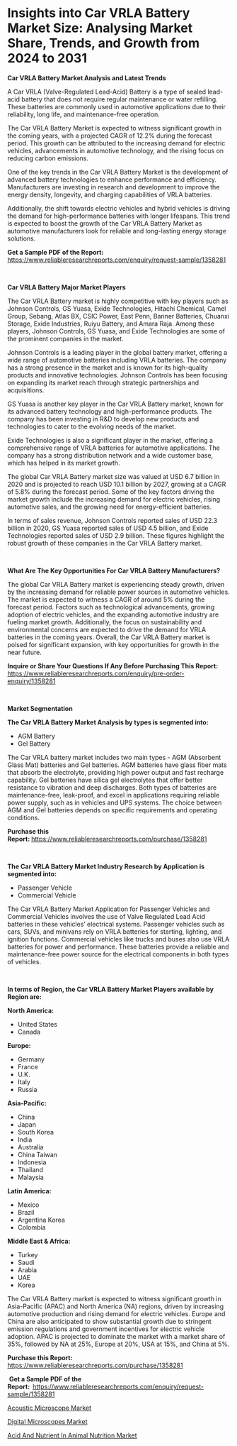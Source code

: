 <p><h1>Insights into Car VRLA Battery Market Size: Analysing Market Share, Trends, and Growth from 2024 to 2031</h1></p><p><strong>Car VRLA Battery Market Analysis and Latest Trends</strong></p>
<p><p>A Car VRLA (Valve-Regulated Lead-Acid) Battery is a type of sealed lead-acid battery that does not require regular maintenance or water refilling. These batteries are commonly used in automotive applications due to their reliability, long life, and maintenance-free operation.</p><p>The Car VRLA Battery Market is expected to witness significant growth in the coming years, with a projected CAGR of 12.2% during the forecast period. This growth can be attributed to the increasing demand for electric vehicles, advancements in automotive technology, and the rising focus on reducing carbon emissions.</p><p>One of the key trends in the Car VRLA Battery Market is the development of advanced battery technologies to enhance performance and efficiency. Manufacturers are investing in research and development to improve the energy density, longevity, and charging capabilities of VRLA batteries.</p><p>Additionally, the shift towards electric vehicles and hybrid vehicles is driving the demand for high-performance batteries with longer lifespans. This trend is expected to boost the growth of the Car VRLA Battery Market as automotive manufacturers look for reliable and long-lasting energy storage solutions.</p></p>
<p><strong>Get a Sample PDF of the Report:&nbsp;</strong> <a href="https://www.reliableresearchreports.com/enquiry/request-sample/1358281">https://www.reliableresearchreports.com/enquiry/request-sample/1358281</a></p>
<p>&nbsp;</p>
<p><strong>Car VRLA Battery Major Market Players</strong></p>
<p><p>The Car VRLA Battery market is highly competitive with key players such as Johnson Controls, GS Yuasa, Exide Technologies, Hitachi Chemical, Camel Group, Sebang, Atlas BX, CSIC Power, East Penn, Banner Batteries, Chuanxi Storage, Exide Industries, Ruiyu Battery, and Amara Raja. Among these players, Johnson Controls, GS Yuasa, and Exide Technologies are some of the prominent companies in the market.</p><p>Johnson Controls is a leading player in the global battery market, offering a wide range of automotive batteries including VRLA batteries. The company has a strong presence in the market and is known for its high-quality products and innovative technologies. Johnson Controls has been focusing on expanding its market reach through strategic partnerships and acquisitions.</p><p>GS Yuasa is another key player in the Car VRLA Battery market, known for its advanced battery technology and high-performance products. The company has been investing in R&D to develop new products and technologies to cater to the evolving needs of the market.</p><p>Exide Technologies is also a significant player in the market, offering a comprehensive range of VRLA batteries for automotive applications. The company has a strong distribution network and a wide customer base, which has helped in its market growth.</p><p>The global Car VRLA Battery market size was valued at USD 6.7 billion in 2020 and is projected to reach USD 10.1 billion by 2027, growing at a CAGR of 5.8% during the forecast period. Some of the key factors driving the market growth include the increasing demand for electric vehicles, rising automotive sales, and the growing need for energy-efficient batteries.</p><p>In terms of sales revenue, Johnson Controls reported sales of USD 22.3 billion in 2020, GS Yuasa reported sales of USD 4.5 billion, and Exide Technologies reported sales of USD 2.9 billion. These figures highlight the robust growth of these companies in the Car VRLA Battery market.</p></p>
<p>&nbsp;</p>
<p><strong>What Are The Key Opportunities For Car VRLA Battery Manufacturers?</strong></p>
<p><p>The global Car VRLA Battery market is experiencing steady growth, driven by the increasing demand for reliable power sources in automotive vehicles. The market is expected to witness a CAGR of around 5% during the forecast period. Factors such as technological advancements, growing adoption of electric vehicles, and the expanding automotive industry are fueling market growth. Additionally, the focus on sustainability and environmental concerns are expected to drive the demand for VRLA batteries in the coming years. Overall, the Car VRLA Battery market is poised for significant expansion, with key opportunities for growth in the near future.</p></p>
<p><strong>Inquire or Share Your Questions If Any Before Purchasing This Report:</strong> <a href="https://www.reliableresearchreports.com/enquiry/pre-order-enquiry/1358281">https://www.reliableresearchreports.com/enquiry/pre-order-enquiry/1358281</a></p>
<p>&nbsp;</p>
<p><strong>Market Segmentation</strong></p>
<p><strong>The Car VRLA Battery Market Analysis by types is segmented into:</strong></p>
<p><ul><li>AGM Battery</li><li>Gel Battery</li></ul></p>
<p><p>The Car VRLA battery market includes two main types - AGM (Absorbent Glass Mat) batteries and Gel batteries. AGM batteries have glass fiber mats that absorb the electrolyte, providing high power output and fast recharge capability. Gel batteries have silica gel electrolytes that offer better resistance to vibration and deep discharges. Both types of batteries are maintenance-free, leak-proof, and excel in applications requiring reliable power supply, such as in vehicles and UPS systems. The choice between AGM and Gel batteries depends on specific requirements and operating conditions.</p></p>
<p><strong>Purchase this Report:&nbsp;</strong><a href="https://www.reliableresearchreports.com/purchase/1358281">https://www.reliableresearchreports.com/purchase/1358281</a></p>
<p>&nbsp;</p>
<p><strong>The Car VRLA Battery Market Industry Research by Application is segmented into:</strong></p>
<p><ul><li>Passenger Vehicle</li><li>Commercial Vehicle</li></ul></p>
<p><p>The Car VRLA Battery Market Application for Passenger Vehicles and Commercial Vehicles involves the use of Valve Regulated Lead Acid batteries in these vehicles’ electrical systems. Passenger vehicles such as cars, SUVs, and minivans rely on VRLA batteries for starting, lighting, and ignition functions. Commercial vehicles like trucks and buses also use VRLA batteries for power and performance. These batteries provide a reliable and maintenance-free power source for the electrical components in both types of vehicles.</p></p>
<p>&nbsp;</p>
<p><strong>In terms of Region, the Car VRLA Battery Market Players available by Region are:</strong></p>
<p>
    <p> <strong> North America: </strong>
        <ul>
            <li>United States</li>
            <li>Canada</li>
        </ul>
        </p> 
    <p> <strong> Europe: </strong>
        <ul>
            <li>Germany</li>
            <li>France</li>
            <li>U.K.</li>
            <li>Italy</li>
            <li>Russia</li>
        </ul>
        </p> 
    <p> <strong> Asia-Pacific: </strong>
        <ul>
            <li>China</li>
            <li>Japan</li>
            <li>South Korea</li>
            <li>India</li>
            <li>Australia</li>
            <li>China Taiwan</li>
            <li>Indonesia</li>
            <li>Thailand</li>
            <li>Malaysia</li>
        </ul>
        </p> 
    <p> <strong> Latin America: </strong>
        <ul>
            <li>Mexico</li>
            <li>Brazil</li>
            <li>Argentina Korea</li>
            <li>Colombia</li>
        </ul>
        </p> 
    <p> <strong> Middle East & Africa: </strong>
        <ul>
            <li>Turkey</li>
            <li>Saudi</li>
            <li>Arabia</li>
            <li>UAE</li>
            <li>Korea</li>
        </ul>
    </p>
    </p>
<p><p>The Car VRLA Battery market is expected to witness significant growth in Asia-Pacific (APAC) and North America (NA) regions, driven by increasing automotive production and rising demand for electric vehicles. Europe and China are also anticipated to show substantial growth due to stringent emission regulations and government incentives for electric vehicle adoption. APAC is projected to dominate the market with a market share of 35%, followed by NA at 25%, Europe at 20%, USA at 15%, and China at 5%.</p></p>
<p><strong>Purchase this Report: </strong><a href="https://www.reliableresearchreports.com/purchase/1358281">https://www.reliableresearchreports.com/purchase/1358281</a></p>
<p>&nbsp;<strong>Get a Sample PDF of the Report:&nbsp;&nbsp;</strong><a href="https://www.reliableresearchreports.com/enquiry/request-sample/1358281">https://www.reliableresearchreports.com/enquiry/request-sample/1358281</a></p>
<p><strong></strong></p>
<p><p><a href="https://view.publitas.com/reportprime-1/acoustic-microscope-market-research-report-reveals-the-latest-trends-and-opportunities-of-this-market-for-period-from-2023-2030/">Acoustic Microscope Market</a></p><p><a href="https://view.publitas.com/reportprime-1/decoding-the-digital-microscopes-market-a-deep-dive-into-the-latest-market-trends-market-segmentation-and-competitive-analysis/">Digital Microscopes Market</a></p><p><a href="https://view.publitas.com/reportprime-1/acid-and-nutrient-in-animal-nutrition-market-research-report-provides-critical-insights-that-can-help-shape-business-development-and-investment-strategies/">Acid And Nutrient In Animal Nutrition Market</a></p></p>